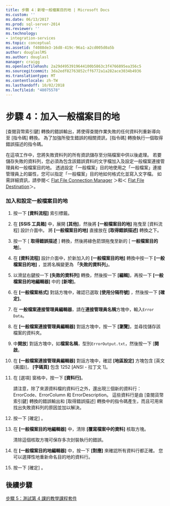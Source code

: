 ```yaml
---
title: 步驟 4：新增一般檔案目的地 | Microsoft Docs
ms.custom: ''
ms.date: 06/13/2017
ms.prod: sql-server-2014
ms.reviewer: ''
ms.technology:
- integration-services
ms.topic: conceptual
ms.assetid: f4088de3-16d8-419c-96a1-a2cd005d0a5b
author: douglaslMS
ms.author: douglasl
manager: craigg
ms.openlocfilehash: 2a29d4953919644100b5863c3f4766895ea356c5
ms.sourcegitcommit: 3da2edf82763852cff6772a1a282ace3034b4936
ms.translationtype: MT
ms.contentlocale: zh-TW
ms.lasthandoff: 10/02/2018
ms.locfileid: "48075578"
---
```

# <a name="step-4-adding-a-flat-file-destination"></a>步驟 4：加入一般檔案目的地
  [查閱貨幣索引鍵] 轉換的錯誤輸出，將使得查閱作業失敗的任何資料列重新導向至 [指令碼] 轉換。 為了加強所發生錯誤的相關資訊，[指令碼] 轉換執行一個取得錯誤描述的指令碼。  
  
 在這項工作中，您將失敗資料列的所有資訊儲存至分隔檔案中供以後處理。 若要儲存失敗的資料列，您必須為包含該錯誤資料的文字檔加入及設定一般檔案連接管理員和一般檔案目的地。 透過設定「一般檔案」目的地使用之「一般檔案」連接管理員上的屬性，您可以指定「一般檔案」目的地如何格式化並寫入文字檔。 如需詳細資訊，請參閱＜ [Flat File Connection Manager](connection-manager/file-connection-manager.md) ＞和＜ [Flat File Destination](data-flow/flat-file-destination.md)＞。  
  
### <a name="to-add-and-configure-a-flat-file-destination"></a>加入和設定一般檔案目的地  
  
1.  按一下 **[資料流程]** 索引標籤。  
  
2.  在 **[SSIS 工具箱]** 中，展開 **[其他]**，然後將 **[一般檔案目的地]** 拖曳至 [資料流程] 設計介面中。 將 **[一般檔案目的地]** 直接放在 **[取得錯誤描述]** 轉換之下。  
  
3.  按一下 [ **取得錯誤描述** ] 轉換，然後將綠色箭頭拖曳至新的 [ **一般檔案目的地**]。  
  
4.  在 **[資料流程]** 設計介面中，於新加入的 **[一般檔案目的地]** 轉換中按一下 **[一般檔案目的地]** ，並將名稱變更為 **「失敗的資料列」**。  
  
5.  以滑鼠右鍵按一下 **[失敗的資料列]** 轉換，然後按一下 **[編輯]**，再按一下 **[一般檔案目的地編輯器]** 中的 **[新增]**。  
  
6.  在 **[一般檔案格式]** 對話方塊中，確認已選取 **[使用分隔符號]** ，然後按一下 **[確定]**。  
  
7.  在 **一般檔案連接管理員編輯器**，請在**連接管理員名稱**方塊中，輸入`Error Data`。  
  
8.  在 **[一般檔案連接管理員編輯器]** 對話方塊中，按一下 **[瀏覽]**，並尋找儲存該檔案的資料夾。  
  
9. 中**開放**] 對話方塊中，如**檔案名稱**，型別`ErrorOutput.txt`，然後按一下 [**開啟**。  
  
10. 在 **[一般檔案連接管理員編輯器]** 對話方塊中，確認 **[地區設定]** 方塊包含 [英文 (美國)]， **[字碼頁]** 包含 1252 [ANSI - 拉丁文 1]。  
  
11. 在 [選項] 窗格中，按一下 **[資料行]**。  
  
     請注意，除了來源資料檔的資料行之外，還出現三個新的資料行：ErrorCode、ErrorColumn 和 ErrorDescription。 這些資料行是由 [查閱貨幣索引鍵] 轉換的錯誤輸出和 [取得錯誤描述] 轉換中的指令碼產生，而且可用來找出失敗資料列的原因並加以解決。  
  
12. 按一下 [確定] 。  
  
13. 在 **[一般檔案目的地編輯器]** 中，清除 **[覆寫檔案中的資料]** 核取方塊。  
  
     清除這個核取方塊可保存多次封裝執行的錯誤。  
  
14. 在 **[一般檔案目的地編輯器]** 中，按一下 **[對應]** 來確認所有資料行都正確。 您可以選擇性地重新命名目的地的資料行。  
  
15. 按一下 [確定] 。  
  
## <a name="next-steps"></a>後續步驟  
 [步驟 5：測試第 4 課的教學課程套件](../integration-services/lesson-4-5-testing-the-lesson-4-tutorial-package.md)  
  
  
